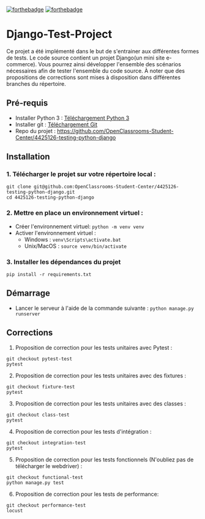 [![forthebadge](https://forthebadge.com/images/badges/made-with-python.svg)](https://forthebadge.com) [![forthebadge](https://forthebadge.com/images/badges/built-with-love.svg)](https://forthebadge.com)
# Django-Test-Project

Ce projet a été implémenté dans le but de s'entrainer aux différentes formes de tests. Le code source contient un projet Django(un mini site e-commerce). Vous pourrez ainsi développer l'ensemble des scénarios nécessaires afin de tester l'ensemble du code source. À noter que des propositions de corrections sont mises à disposition dans différentes branches du répertoire.

## Pré-requis

* Installer Python 3 : [Téléchargement Python 3](https://www.python.org/downloads/)
* Installer git : [Téléchargement Git](https://git-scm.com/book/fr/v2/D%C3%A9marrage-rapide-Installation-de-Git)
* Repo du projet : https://github.com/OpenClassrooms-Student-Center/4425126-testing-python-django

## Installation

### 1. Télécharger le projet sur votre répertoire local : 
```
git clone git@github.com:OpenClassrooms-Student-Center/4425126-testing-python-django.git 
cd 4425126-testing-python-django
```
### 2. Mettre en place un environnement virtuel :
* Créer l'environnement virtuel: `python -m venv venv`
* Activer l'environnement virtuel :
    * Windows : `venv\Scripts\activate.bat`
    * Unix/MacOS : `source venv/bin/activate`
    
### 3. Installer les dépendances du projet
```
pip install -r requirements.txt
```

## Démarrage
* Lancer le serveur à l'aide de la commande suivante : 
`python manage.py runserver`

## Corrections

1. Proposition de correction pour les tests unitaires avec Pytest :
```
git checkout pytest-test
pytest
```

2. Proposition de correction pour les tests unitaires avec des fixtures :
```
git checkout fixture-test
pytest
```

3. Proposition de correction pour les tests unitaires avec des classes :
```
git checkout class-test
pytest
```

4. Proposition de correction pour les tests d'intégration :
```
git checkout integration-test
pytest
```

5. Proposition de correction pour les tests fonctionnels (N'oubliez pas de télécharger le webdriver) : 
```
git checkout functional-test
python manage.py test
```

6. Proposition de correction pour les tests de performance: 
```
git checkout performance-test
locust
```
